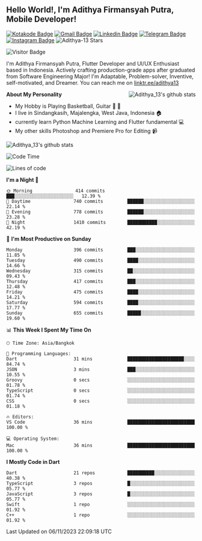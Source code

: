 
## Hello World!, I'm Adithya Firmansyah Putra, Mobile Developer!

[![Kotakode Badge](https://img.shields.io/badge/-Kotakode-green?style=plastic&logo=Kotakode&link=https://kotakode.com/users/527/adithya-13)](https://kotakode.com/users/527/adithya-13)
[![Gmail Badge](https://img.shields.io/badge/-Gmail-white?style=plastic&logo=Gmail&link=mailto:aditputrafirmansyah@gmail.com)](mailto:aditputrafirmansyah@gmail.com)
[![Linkedin Badge](https://img.shields.io/badge/-LinkedIn-blue?style=plastic&logo=Linkedin&link=https://www.linkedin.com/in/aditputrafirmansyah/)](https://www.linkedin.com/in/aditputrafirmansyah/) 
[![Telegram Badge](https://img.shields.io/badge/-Telegram-blue?style=plastic&logo=telegram&link=https://t.me/Adithya_13)](https://t.me/Adithya_13) 
[![Instagram Badge](https://img.shields.io/badge/-Instagram-white?style=plastic&logo=instagram&link=https://www.instagram.com/adithya_firmansyahputra/)](https://www.instagram.com/adithya_firmansyahputra/)
![Adithya-13 Stars](https://img.shields.io/github/stars/Adithya-13?affiliations=OWNER&style=social)

![Visitor Badge](https://visitor-badge.laobi.icu/badge?page_id=Adithya-13.Adithya-13)

I'm Adithya Firmansyah Putra, Flutter Developer and UI/UX Enthusiast based in Indonesia. Actively crafting production-grade apps after graduated from Software Engineering Major! I'm Adaptable, Problem-solver, Inventive, self-motivated, and Dreamer. You can reach me on [linktr.ee/adithya13](https://linktr.ee/adithya13)

<img align="right" alt="Adithya_13's github stats" src="https://github-readme-stats.vercel.app/api/top-langs/?username=Adithya-13&theme=radical&show_icons=true&hide_border=true&line_height=24"/>

**About My Personality**

- My Hobby is Playing Basketball, Guitar :basketball: :guitar: 
- I live in Sindangkasih, Majalengka, West Java, Indonesia :house:
- currently learn Python Machine Learning and Flutter fundamental :computer:
- My other skills Photoshop and Premiere Pro for Editing :video_camera:

<img alt="Adithya_13's github stats" src="https://github-readme-stats.vercel.app/api?username=Adithya-13&count_private=true&show_icons=true&hide_border=true&include_all_commits=true&line_height=24&theme=radical"/>

<!--START_SECTION:waka-->
![Code Time](http://img.shields.io/badge/Code%20Time-2%2C022%20hrs%2034%20mins-blue)

![Lines of code](https://img.shields.io/badge/From%20Hello%20World%20I%27ve%20Written-2.1%20million%20lines%20of%20code-blue)

**I'm a Night 🦉** 

```text
🌞 Morning                414 commits         ███░░░░░░░░░░░░░░░░░░░░░░   12.39 % 
🌆 Daytime                740 commits         ██████░░░░░░░░░░░░░░░░░░░   22.14 % 
🌃 Evening                778 commits         ██████░░░░░░░░░░░░░░░░░░░   23.28 % 
🌙 Night                  1410 commits        ███████████░░░░░░░░░░░░░░   42.19 % 
```
📅 **I'm Most Productive on Sunday** 

```text
Monday                   396 commits         ███░░░░░░░░░░░░░░░░░░░░░░   11.85 % 
Tuesday                  490 commits         ████░░░░░░░░░░░░░░░░░░░░░   14.66 % 
Wednesday                315 commits         ██░░░░░░░░░░░░░░░░░░░░░░░   09.43 % 
Thursday                 417 commits         ███░░░░░░░░░░░░░░░░░░░░░░   12.48 % 
Friday                   475 commits         ████░░░░░░░░░░░░░░░░░░░░░   14.21 % 
Saturday                 594 commits         ████░░░░░░░░░░░░░░░░░░░░░   17.77 % 
Sunday                   655 commits         █████░░░░░░░░░░░░░░░░░░░░   19.60 % 
```


📊 **This Week I Spent My Time On** 

```text
🕑︎ Time Zone: Asia/Bangkok

💬 Programming Languages: 
Dart                     31 mins             █████████████████████░░░░   84.74 % 
JSON                     3 mins              ███░░░░░░░░░░░░░░░░░░░░░░   10.55 % 
Groovy                   0 secs              ░░░░░░░░░░░░░░░░░░░░░░░░░   01.78 % 
TypeScript               0 secs              ░░░░░░░░░░░░░░░░░░░░░░░░░   01.74 % 
CSS                      0 secs              ░░░░░░░░░░░░░░░░░░░░░░░░░   01.18 % 

🔥 Editors: 
VS Code                  36 mins             █████████████████████████   100.00 % 

💻 Operating System: 
Mac                      36 mins             █████████████████████████   100.00 % 
```

**I Mostly Code in Dart** 

```text
Dart                     21 repos            ██████████░░░░░░░░░░░░░░░   40.38 % 
TypeScript               3 repos             █░░░░░░░░░░░░░░░░░░░░░░░░   05.77 % 
JavaScript               3 repos             █░░░░░░░░░░░░░░░░░░░░░░░░   05.77 % 
Swift                    1 repo              ░░░░░░░░░░░░░░░░░░░░░░░░░   01.92 % 
C++                      1 repo              ░░░░░░░░░░░░░░░░░░░░░░░░░   01.92 % 
```




 Last Updated on 06/11/2023 22:09:18 UTC
<!--END_SECTION:waka-->
